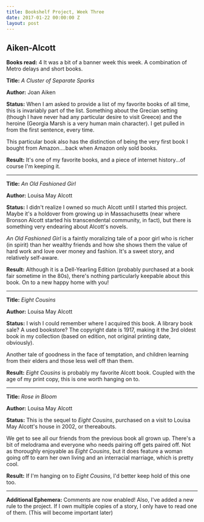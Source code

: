 ```yaml
---
title: Bookshelf Project, Week Three
date: 2017-01-22 00:00:00 Z
layout: post
---
```


## Aiken-Alcott

**Books read:** 4
It was a bit of a banner week this week. A combination of Metro delays and short books.

**Title:** _A Cluster of Separate Sparks_

**Author:** Joan Aiken

**Status:** When I am asked to provide a list of my favorite books of all time, this is invariably part of the list. Something about the Grecian setting (though I have never had any particular desire to visit Greece) and the heroine (Georgia Marsh is a very human main character). I get pulled in from the first sentence, every time.

This particular book also has the distinction of being the very first book I bought from Amazon....back when Amazon only sold books.

**Result:** It's one of my favorite books, and a piece of internet history...of course I'm keeping it.

---
**Title:** _An Old Fashioned Girl_

**Author:** Louisa May Alcott

**Status:** I didn't realize I owned so much Alcott until I started this project. Maybe it's a holdover from growing up in Massachusetts (near where Bronson Alcott started his transcendental community, in fact), but there is something very endearing about Alcott's novels.

_An Old Fashioned Girl_ is a faintly moralizing tale of a poor girl who is richer (in spirit) than her wealthy friends and how she shows them the value of hard work and love over money and fashion. It's a sweet story, and relatively self-aware.

**Result:** Although it is a Dell-Yearling Edition (probably purchased at a book fair sometime in the 80s), there's nothing particularly keepable about this book. On to a new happy home with you!

---
**Title:** _Eight Cousins_

**Author:** Louisa May Alcott

**Status:** I wish I could remember where I acquired this book. A library book sale? A used bookstore? The copyright date is 1917, making it the 3rd oldest book in my collection (based on edition, not original printing date, obviously).

Another tale of goodness in the face of temptation, and children learning from their elders and those less well off than them.

**Result:** _Eight Cousins_ is probably my favorite Alcott book. Coupled with the age of my print copy, this is one worth hanging on to.

---
**Title:** _Rose in Bloom_

**Author:** Louisa May Alcott

**Status:** This is the sequel to _Eight Cousins_, purchased on a visit to Louisa May Alcott's house in 2002, or thereabouts.

We get to see all our friends from the previous book all grown up. There's a bit of melodrama and everyone who needs pairing off gets paired off. Not as thoroughly enjoyable as _Eight Cousins_, but it does feature a woman going off to earn her own living and an interracial marriage, which is pretty cool.

**Result:** If I'm hanging on to _Eight Cousins_, I'd better keep hold of this one too.

---
**Additional Ephemera:**
Comments are now enabled! Also, I've added a new rule to the project. If I own multiple copies of a story, I only have to read one of them. (This will become important later)
